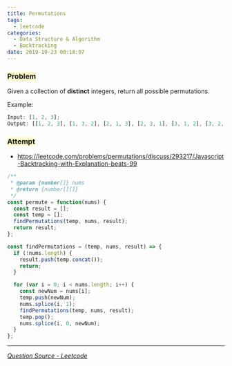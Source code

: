```yaml
---
title: Permutations
tags:
  - leetcode
categories:
  - Data Structure & Algorithm
  - Backtracking
date: 2019-10-23 00:18:07
---
```


### <span style="background-color: #FFFBCC"> Problem

Given a collection of **distinct** integers, return all possible permutations.

<!-- more -->

Example:

```javascript
Input: [1, 2, 3];
Output: [[1, 2, 3], [1, 3, 2], [2, 1, 3], [2, 3, 1], [3, 1, 2], [3, 2, 1]];
```

### <span style="background-color: #FFFBCC"> Attempt

- https://leetcode.com/problems/permutations/discuss/293217/Javascript-Backtracking-with-Explanation-beats-99

```javascript
/**
 * @param {number[]} nums
 * @return {number[][]}
 */
const permute = function(nums) {
  const result = [];
  const temp = [];
  findPermutations(temp, nums, result);
  return result;
};

const findPermutations = (temp, nums, result) => {
  if (!nums.length) {
    result.push(temp.concat());
    return;
  }

  for (var i = 0; i < nums.length; i++) {
    const newNum = nums[i];
    temp.push(newNum);
    nums.splice(i, 1);
    findPermutations(temp, nums, result);
    temp.pop();
    nums.splice(i, 0, newNum);
  }
};
```

---

_[Question Source - Leetcode](https://leetcode.com/problems/permutations/)_
